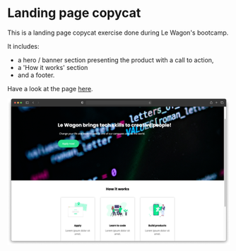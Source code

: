 # Landing page copycat

This is a landing page copycat exercise done during Le Wagon's bootcamp.

It includes:
- a hero / banner section presenting the product with a call to action,
- a 'How it works' section
- and a footer.

Have a look at the page [here](https://margaux-m.github.io/landing).

![Landing Page Screenshot](/images/landing-page-screenshot.png "Landing Page Screenshot")
